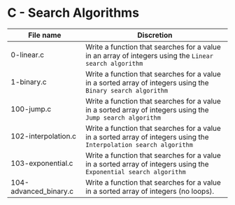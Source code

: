 # C - Search Algorithms

| File name             | Discretion                                                                                                          |
| --------------------- | ------------------------------------------------------------------------------------------------------------------- |
| 0-linear.c            | Write a function that searches for a value in an array of integers using the `Linear search algorithm`              |
| 1-binary.c            | Write a function that searches for a value in a sorted array of integers using the `Binary search algorithm`        |
| 100-jump.c            | Write a function that searches for a value in a sorted array of integers using the `Jump search algorithm`          |
| 102-interpolation.c   | Write a function that searches for a value in a sorted array of integers using the `Interpolation search algorithm` |
| 103-exponential.c     | Write a function that searches for a value in a sorted array of integers using the `Exponential search algorithm`   |
| 104-advanced_binary.c | Write a function that searches for a value in a sorted array of integers (no loops).                                |
